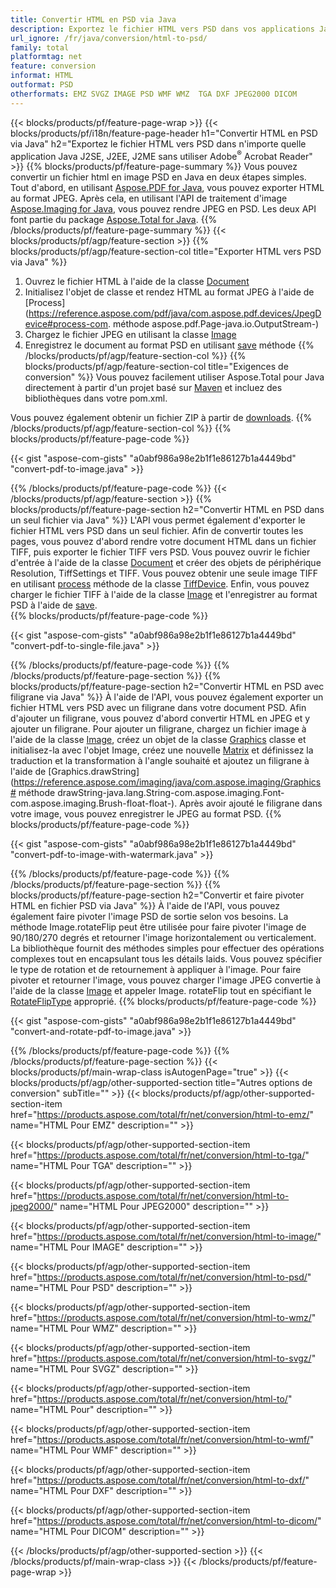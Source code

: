 ```yaml
---
title: Convertir HTML en PSD via Java
description: Exportez le fichier HTML vers PSD dans vos applications Java sans utiliser d'application tierce
url_ignore: /fr/java/conversion/html-to-psd/
family: total
platformtag: net
feature: conversion
informat: HTML
outformat: PSD
otherformats: EMZ SVGZ IMAGE PSD WMF WMZ  TGA DXF JPEG2000 DICOM
---
```

{{< blocks/products/pf/feature-page-wrap >}}
{{< blocks/products/pf/i18n/feature-page-header h1="Convertir HTML en PSD via Java" h2="Exportez le fichier HTML vers PSD dans n'importe quelle application Java J2SE, J2EE, J2ME sans utiliser Adobe<sup>&reg;</sup> Acrobat Reader" >}}
{{% blocks/products/pf/feature-page-summary %}}
Vous pouvez convertir un fichier html en image PSD en Java en deux étapes simples. Tout d'abord, en utilisant [Aspose.PDF for Java](https://products.aspose.com/pdf/java/), vous pouvez exporter HTML au format JPEG. Après cela, en utilisant l'API de traitement d'image [Aspose.Imaging for Java](https://products.aspose.com/imaging/java/), vous pouvez rendre JPEG en PSD. Les deux API font partie du package [Aspose.Total for Java](https://products.aspose.com/total/java/).
{{% /blocks/products/pf/feature-page-summary  %}}
{{< blocks/products/pf/agp/feature-section >}}
{{% blocks/products/pf/agp/feature-section-col title="Exporter HTML vers PSD via Java" %}}
1. Ouvrez le fichier HTML à l'aide de la classe [Document](https://reference.aspose.com/pdf/java/com.aspose.pdf/Document)
2. Initialisez l'objet de classe et rendez HTML au format JPEG à l'aide de [Process](https://reference.aspose.com/pdf/java/com.aspose.pdf.devices/JpegDevice#process-com. méthode aspose.pdf.Page-java.io.OutputStream-)
3. Chargez le fichier JPEG en utilisant la classe [Image](https://reference.aspose.com/imaging/java/com.aspose.imaging/Image)
4. Enregistrez le document au format PSD en utilisant [save](https://reference.aspose.com/imaging/java/com.aspose.imaging/Image#save-java.lang.String-com.aspose.imaging.ImageOptionsBase-) méthode
{{% /blocks/products/pf/agp/feature-section-col %}}
{{% blocks/products/pf/agp/feature-section-col title="Exigences de conversion" %}}
Vous pouvez facilement utiliser Aspose.Total pour Java directement à partir d'un projet basé sur [Maven](https://releases.aspose.com/total/java/) et incluez des bibliothèques dans votre pom.xml.

Vous pouvez également obtenir un fichier ZIP à partir de [downloads](https://releases.aspose.com/total/java).
{{% /blocks/products/pf/agp/feature-section-col %}}
{{% blocks/products/pf/feature-page-code %}}

{{< gist "aspose-com-gists" "a0abf986a98e2b1f1e86127b1a4449bd" "convert-pdf-to-image.java" >}}


{{% /blocks/products/pf/feature-page-code %}}
{{< /blocks/products/pf/agp/feature-section >}}
{{% blocks/products/pf/feature-page-section  h2="Convertir HTML en PSD dans un seul fichier via Java" %}}
L'API vous permet également d'exporter le fichier HTML vers PSD dans un seul fichier. Afin de convertir toutes les pages, vous pouvez d'abord rendre votre document HTML dans un fichier TIFF, puis exporter le fichier TIFF vers PSD. Vous pouvez ouvrir le fichier d'entrée à l'aide de la classe [Document](https://reference.aspose.com/pdf/java/com.aspose.pdf/Document) et créer des objets de périphérique Resolution, TiffSettings et TIFF. Vous pouvez obtenir une seule image TIFF en utilisant [process](https://reference.aspose.com/pdf/java/com.aspose.pdf.devices/TiffDevice#process-com.aspose.pdf.IDocument-int-int-java.io.OutputStream-) méthode de la classe [TiffDevice](https://reference.aspose.com/pdf/java/com.aspose.pdf.devices/TiffDevice). Enfin, vous pouvez charger le fichier TIFF à l'aide de la classe [Image](https://reference.aspose.com/imaging/java/com.aspose.imaging/Image) et l'enregistrer au format PSD à l'aide de [save](https://reference.aspose.com/imaging/java/com.aspose.imaging/Image#save-java.lang.String-com.aspose.imaging.ImageOptionsBase-).  
{{% blocks/products/pf/feature-page-code %}}

{{< gist "aspose-com-gists" "a0abf986a98e2b1f1e86127b1a4449bd" "convert-pdf-to-single-file.java" >}}

{{% /blocks/products/pf/feature-page-code  %}}
{{% /blocks/products/pf/feature-page-section %}}
{{% blocks/products/pf/feature-page-section  h2="Convertir HTML en PSD avec filigrane via Java" %}}
À l'aide de l'API, vous pouvez également exporter un fichier HTML vers PSD avec un filigrane dans votre document PSD. Afin d'ajouter un filigrane, vous pouvez d'abord convertir HTML en JPEG et y ajouter un filigrane. Pour ajouter un filigrane, chargez un fichier image à l'aide de la classe [Image](https://reference.aspose.com/imaging/java/com.aspose.imaging/Image), créez un objet de la classe [Graphics](https://reference.aspose.com/imaging/java/com.aspose.imaging/Graphics) classe et initialisez-la avec l'objet Image, créez une nouvelle [Matrix](https://reference.aspose.com/imaging/java/com.aspose.imaging/Matrix) et définissez la traduction et la transformation à l'angle souhaité et ajoutez un filigrane à l'aide de [Graphics.drawString](https://reference.aspose.com/imaging/java/com.aspose.imaging/Graphics# méthode drawString-java.lang.String-com.aspose.imaging.Font-com.aspose.imaging.Brush-float-float-). Après avoir ajouté le filigrane dans votre image, vous pouvez enregistrer le JPEG au format PSD. 
{{% blocks/products/pf/feature-page-code %}}

{{< gist "aspose-com-gists" "a0abf986a98e2b1f1e86127b1a4449bd" "convert-pdf-to-image-with-watermark.java" >}}

{{% /blocks/products/pf/feature-page-code  %}}
{{% /blocks/products/pf/feature-page-section %}}
{{% blocks/products/pf/feature-page-section  h2="Convertir et faire pivoter HTML en fichier PSD via Java" %}}
À l'aide de l'API, vous pouvez également faire pivoter l'image PSD de sortie selon vos besoins. La méthode Image.rotateFlip peut être utilisée pour faire pivoter l'image de 90/180/270 degrés et retourner l'image horizontalement ou verticalement. La bibliothèque fournit des méthodes simples pour effectuer des opérations complexes tout en encapsulant tous les détails laids. Vous pouvez spécifier le type de rotation et de retournement à appliquer à l'image. Pour faire pivoter et retourner l'image, vous pouvez charger l'image JPEG convertie à l'aide de la classe [Image](https://reference.aspose.com/imaging/java/com.aspose.imaging/Image) et appeler Image. rotateFlip tout en spécifiant le [RotateFlipType](https://reference.aspose.com/imaging/java/com.aspose.imaging/RotateFlipType) approprié. 
{{% blocks/products/pf/feature-page-code %}}

{{< gist "aspose-com-gists" "a0abf986a98e2b1f1e86127b1a4449bd" "convert-and-rotate-pdf-to-image.java" >}}

{{% /blocks/products/pf/feature-page-code  %}}
{{% /blocks/products/pf/feature-page-section %}}
{{< blocks/products/pf/main-wrap-class isAutogenPage="true" >}}
{{< blocks/products/pf/agp/other-supported-section title="Autres options de conversion" subTitle="" >}}
{{< blocks/products/pf/agp/other-supported-section-item href="https://products.aspose.com/total/fr/net/conversion/html-to-emz/" name="HTML Pour EMZ" description="" >}}

{{< blocks/products/pf/agp/other-supported-section-item href="https://products.aspose.com/total/fr/net/conversion/html-to-tga/" name="HTML Pour TGA" description="" >}}

{{< blocks/products/pf/agp/other-supported-section-item href="https://products.aspose.com/total/fr/net/conversion/html-to-jpeg2000/" name="HTML Pour JPEG2000" description="" >}}

{{< blocks/products/pf/agp/other-supported-section-item href="https://products.aspose.com/total/fr/net/conversion/html-to-image/" name="HTML Pour IMAGE" description="" >}}

{{< blocks/products/pf/agp/other-supported-section-item href="https://products.aspose.com/total/fr/net/conversion/html-to-psd/" name="HTML Pour PSD" description="" >}}

{{< blocks/products/pf/agp/other-supported-section-item href="https://products.aspose.com/total/fr/net/conversion/html-to-wmz/" name="HTML Pour WMZ" description="" >}}

{{< blocks/products/pf/agp/other-supported-section-item href="https://products.aspose.com/total/fr/net/conversion/html-to-svgz/" name="HTML Pour SVGZ" description="" >}}

{{< blocks/products/pf/agp/other-supported-section-item href="https://products.aspose.com/total/fr/net/conversion/html-to/" name="HTML Pour" description="" >}}

{{< blocks/products/pf/agp/other-supported-section-item href="https://products.aspose.com/total/fr/net/conversion/html-to-wmf/" name="HTML Pour WMF" description="" >}}

{{< blocks/products/pf/agp/other-supported-section-item href="https://products.aspose.com/total/fr/net/conversion/html-to-dxf/" name="HTML Pour DXF" description="" >}}

{{< blocks/products/pf/agp/other-supported-section-item href="https://products.aspose.com/total/fr/net/conversion/html-to-dicom/" name="HTML Pour DICOM" description="" >}}


{{< /blocks/products/pf/agp/other-supported-section >}}
{{< /blocks/products/pf/main-wrap-class >}}
{{< /blocks/products/pf/feature-page-wrap >}}